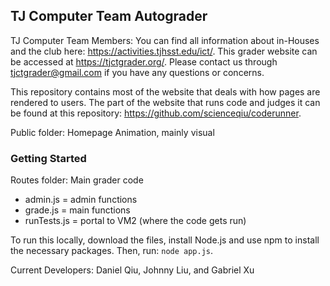 ## TJ Computer Team Autograder

TJ Computer Team Members: You can find all information about in-Houses and the club here: https://activities.tjhsst.edu/ict/.
This grader website can be accessed at https://tjctgrader.org/.
Please contact us through tjctgrader@gmail.com if you have any questions or concerns.

This repository contains most of the website that deals with how pages are rendered to users. The part of the website that runs code and judges it can be found at this repository: https://github.com/scienceqiu/coderunner.

Public folder: Homepage Animation, mainly visual

### Getting Started

Routes folder: Main grader code
- admin.js = admin functions
- grade.js = main functions
- runTests.js = portal to VM2 (where the code gets run)

To run this locally, download the files, install Node.js and use npm to install the necessary packages. Then, run:
```node app.js```.

Current Developers: Daniel Qiu, Johnny Liu, and Gabriel Xu
